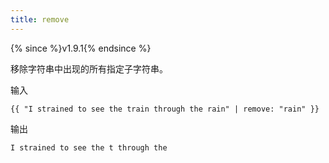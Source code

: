 ```yaml
---
title: remove
---
```


{% since %}v1.9.1{% endsince %}

移除字符串中出现的所有指定子字符串。

输入
```liquid
{{ "I strained to see the train through the rain" | remove: "rain" }}
```

输出
```text
I strained to see the t through the 
```
